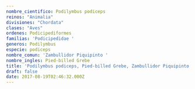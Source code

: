 ```yaml
---
nombre_cientifico: Podilymbus podiceps
reinos: "Animalia"
divisiones: "Chordata"
clases: "Aves"
ordenes: Podicipediformes
familias: 'Podicipedidae '
generos: Podilymbus
especie: podiceps
nombre_comun: 'Zambullidor Piquipinto '
nombre_ingles: Pied-billed Grebe
title: 'Podilymbus podiceps, Pied-billed Grebe, Zambullidor Piquipinto '
draft: false
date: 2017-08-19T02:46:32.000Z
---
```


